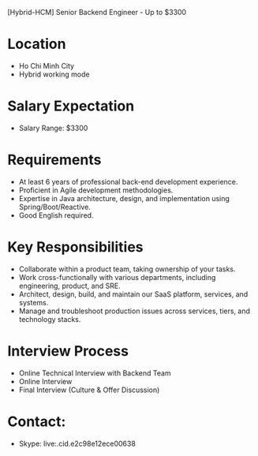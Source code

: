 [Hybrid-HCM] Senior Backend Engineer - Up to $3300
# Location  
* Ho Chi Minh City
* Hybrid working mode 
# Salary Expectation 
* Salary Range: $3300
# Requirements
* At least 6 years of professional back-end development experience.
* Proficient in Agile development methodologies.
* Expertise in Java architecture, design, and implementation using Spring/Boot/Reactive.
* Good English required.
# Key Responsibilities
* Collaborate within a product team, taking ownership of your tasks.
* Work cross-functionally with various departments, including engineering, product, and SRE.
* Architect, design, build, and maintain our SaaS platform, services, and systems.
* Manage and troubleshoot production issues across services, tiers, and technology stacks.
# Interview Process
* Online Technical Interview with Backend Team
* Online Interview
* Final Interview (Culture & Offer Discussion)
# Contact:
* Skype: live:.cid.e2c98e12ece00638

